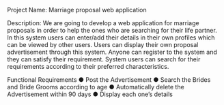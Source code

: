 Project Name: Marriage proposal web application

Description: We are going to develop a web application for marriage proposals in order to help
the ones who are searching for their life partner. In this system users can enter/add their details in
their own profiles which can be viewed by other users. Users can display their own proposal
advertisement through this system. Anyone can register to the system and they can satisfy their
requirement. System users can search for their requirements according to their preferred
characteristics.

Functional Requirements
● Post the Advertisement
● Search the Brides and Bride Grooms according to age
● Automatically delete the Advertisement within 90 days
● Display each one’s details
